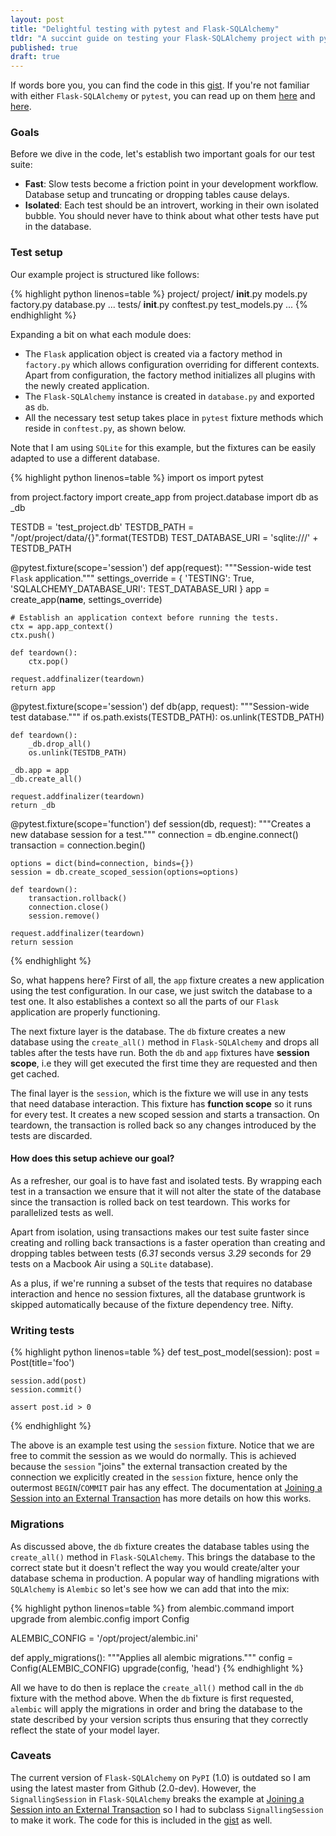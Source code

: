 ```yaml
---
layout: post
title: "Delightful testing with pytest and Flask-SQLAlchemy"
tldr: "A succint guide on testing your Flask-SQLAlchemy project with pytest."
published: true
draft: true
---
```


If words bore you, you can find the code in this [gist](https://gist.github.com/alexmic/7857543). If you're not familiar with either ```Flask-SQLAlchemy``` or ```pytest```, you can read up on them [here](http://pythonhosted.org/Flask-SQLAlchemy/) and [here](http://pytest.org/latest/contents.html).

### Goals

Before we dive in the code, let's establish two important goals for our test suite:

* **Fast**: Slow tests become a friction point in your development workflow. Database setup and truncating or dropping tables cause delays.
* **Isolated**: Each test should be an introvert, working in their own isolated bubble. You should
never have to think about what other tests have put in the database.

### Test setup

Our example project is structured like follows:

{% highlight python linenos=table %}
project/
  project/
    __init__.py
    models.py
    factory.py
    database.py
    ...
  tests/
    __init__.py
    conftest.py
    test_models.py
    ...
{% endhighlight %}

Expanding a bit on what each module does:

* The ```Flask``` application object is created via a factory method in ```factory.py``` which allows configuration
overriding for different contexts. Apart from configuration, the factory method initializes all plugins with the newly created application.
* The ```Flask-SQLAlchemy``` instance is created in ```database.py``` and exported as ```db```.
* All the necessary test setup takes place in ```pytest``` fixture methods which reside in ```conftest.py```, as shown below.

Note that I am using ```SQLite``` for this example, but the fixtures can be easily adapted to use a different database.

{% highlight python linenos=table %}
import os
import pytest

from project.factory import create_app
from project.database import db as _db


TESTDB = 'test_project.db'
TESTDB_PATH = "/opt/project/data/{}".format(TESTDB)
TEST_DATABASE_URI = 'sqlite:///' + TESTDB_PATH


@pytest.fixture(scope='session')
def app(request):
    """Session-wide test `Flask` application."""
    settings_override = {
        'TESTING': True,
        'SQLALCHEMY_DATABASE_URI': TEST_DATABASE_URI
    }
    app = create_app(__name__, settings_override)

    # Establish an application context before running the tests.
    ctx = app.app_context()
    ctx.push()

    def teardown():
        ctx.pop()

    request.addfinalizer(teardown)
    return app


@pytest.fixture(scope='session')
def db(app, request):
    """Session-wide test database."""
    if os.path.exists(TESTDB_PATH):
        os.unlink(TESTDB_PATH)

    def teardown():
        _db.drop_all()
        os.unlink(TESTDB_PATH)

    _db.app = app
    _db.create_all()

    request.addfinalizer(teardown)
    return _db


@pytest.fixture(scope='function')
def session(db, request):
    """Creates a new database session for a test."""
    connection = db.engine.connect()
    transaction = connection.begin()

    options = dict(bind=connection, binds={})
    session = db.create_scoped_session(options=options)

    def teardown():
        transaction.rollback()
        connection.close()
        session.remove()

    request.addfinalizer(teardown)
    return session
{% endhighlight %}

So, what happens here? First of all, the ```app``` fixture creates a new application
using the test configuration. In our case, we just switch the database to a test one. It also
establishes a context so all the parts of our ```Flask``` application are properly functioning.

The next fixture layer is the database. The ```db``` fixture creates a new database using the ```create_all()```
method in ```Flask-SQLAlchemy``` and drops all tables after the tests have run. Both the ```db``` and ```app```
fixtures have **session scope**, i.e they will get executed the first time they are requested and then get
cached.

The final layer is the ```session```, which is the fixture we will use in any tests that need database
interaction. This fixture has **function scope** so it runs for every test. It creates a new scoped session and starts a transaction. On teardown, the transaction is rolled back so any changes introduced by the tests are discarded.

#### How does this setup achieve our goal?

As a refresher, our goal is to have fast and isolated tests. By wrapping each test in a transaction we ensure that it will not alter the state of the database since the transaction is rolled back on test teardown. This works for parallelized tests as well.

Apart from isolation, using transactions makes our test suite faster since creating and rolling back transactions is a faster operation than creating and dropping tables between tests (*6.31* seconds versus *3.29* seconds for 29 tests on a Macbook Air using a ```SQLite``` database).

As a plus, if we're running a subset of the tests that requires no database interaction and hence no session fixtures, all the database gruntwork is skipped automatically because of the fixture dependency tree. Nifty.

### Writing tests

{% highlight python linenos=table %}
def test_post_model(session):
    post = Post(title='foo')

    session.add(post)
    session.commit()

    assert post.id > 0
{% endhighlight %}

The above is an example test using the ```session``` fixture. Notice that we are free to commit the session
as we would do normally. This is achieved because the ```session``` "joins" the external transaction created by the connection we explicitly created in the ```session``` fixture, hence only the outermost ```BEGIN```/```COMMIT``` pair has any effect. The documentation at [Joining a Session into an External Transaction](http://docs.sqlalchemy.org/en/latest/orm/session.html#joining-a-session-into-an-external-transaction) has more details on how this works.

### Migrations

As discussed above, the ```db``` fixture creates the database tables using the ```create_all()``` method in ```Flask-SQLAlchemy```. This brings the database to the correct state but it doesn't reflect the way you would create/alter your database schema in production. A popular way of handling migrations with ```SQLAlchemy``` is ```Alembic``` so let's see how we can add that into the mix:

{% highlight python linenos=table %}
from alembic.command import upgrade
from alembic.config import Config

ALEMBIC_CONFIG = '/opt/project/alembic.ini'

def apply_migrations():
    """Applies all alembic migrations."""
    config = Config(ALEMBIC_CONFIG)
    upgrade(config, 'head')
{% endhighlight %}

All we have to do then is replace the ```create_all()``` method call in the ```db``` fixture with the method above. When the ```db``` fixture is first requested, ```alembic``` will apply the migrations in order and bring the database to the state described by your version scripts thus ensuring that they correctly reflect the state of your model layer.

### Caveats

The current version of ```Flask-SQLAlchemy``` on ```PyPI``` (1.0) is outdated so I am using the latest master from Github (2.0-dev). However, the ```SignallingSession``` in ```Flask-SQLAlchemy``` breaks the example at [Joining a Session into an External Transaction](http://docs.sqlalchemy.org/en/latest/orm/session.html#joining-a-session-into-an-external-transaction) so I had to subclass ```SignallingSession``` to make it work. The code for this is included in the [gist](https://gist.github.com/alexmic/7857543) as well.